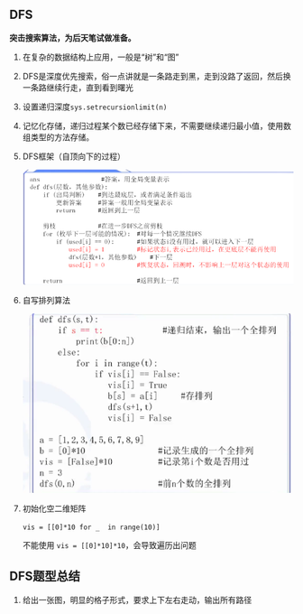 ## DFS

**突击搜索算法，为后天笔试做准备。**

1. 在复杂的数据结构上应用，一般是“树”和“图”

2. DFS是深度优先搜索，俗一点讲就是一条路走到黑，走到没路了返回，然后换一条路继续行走，直到看到曙光

3. 设置递归深度`sys.setrecursionlimit(n)`

4. 记忆化存储，递归过程某个数已经存储下来，不需要继续递归最小值，使用数组类型的方法存储。

5. DFS框架（自顶向下的过程）

   ![image-20230321201205115](./2023-3-21.assets/image-20230321201205115.png)

6. 自写排列算法

   ![image-20230322152235067](./2023-3-21.assets/image-20230322152235067.png)

7. 初始化空二维矩阵

   `vis = [[0]*10 for _  in range(10)]`

   不能使用 `vis = [[0]*10]*10`，会导致遍历出问题

## DFS题型总结

1. 给出一张图，明显的格子形式，要求上下左右走动，输出所有路径
